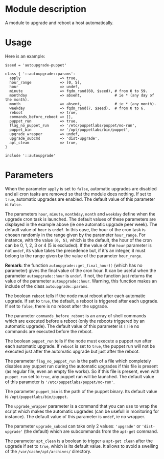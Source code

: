 # Module description

A module to upgrade and reboot a host automatically.




# Usage

Here is an example:

```puppet
$seed = 'autoupgrade-puppet'

class { '::autoupgrade::params':
  apply                  => true,
  hour_range             => [0, 5],
  hour                   => undef,
  minute                 => fqdn_rand(60, $seed), # from 0 to 59.
  monthday               => absent,               # ie * (any day of the month).
  month                  => absent,               # ie * (any month).
  weekday                => fqdn_rand(7, $seed),  # from 0 to 6.
  reboot                 => true,
  commands_before_reboot => [],
  puppet_run             => true,
  flag_no_puppet_run     => '/etc/puppetlabs/puppet/no-run',
  puppet_bin             => '/opt/puppetlabs/bin/puppet',
  upgrade_wrapper        => undef,
  upgrade_subcmd         => 'dist-upgrade',
  apt_clean              => true,
}

include '::autoupgrade'
```




# Parameters

When the parameter `apply` is set to `false`, automatic
upgrades are disabled and all cron tasks are removed so that
the module does nothing. If set to `true`, automatic upgrades
are enabled. The default value of this parameter is `false`.

The parameters `hour`, `minute`, `monthday`, `month` and
`weekday` define when the upgrade cron task is launched. The
default values of these parameters are displayed in the
example above (ie one automatic upgrade peer week). The
default value of `hour` is `undef`. In this case, the hour
of the cron task is chosen randomly in the range given by
the parameter `hour_range`. For instance, with the value
`[0, 5]`, which is the default, the hour of the cron can be
0, 1, 2, 3 or 4 (5 is excluded). If the value of the `hour`
parameter is not `undef`, its value takes the precedence
but, if it's an integer, it must belong to the range given
by the value of the parameter `hour_range`.

**Remark:** the function `autoupgrade::get_final_hour()`
(which has no parameter) gives the final value of the cron
hour. It can be useful when the parameter
`autoupgrade::hour` is `undef`. If not, the function just
returns the value of the parameter `autoupgrade::hour`.
Warning, this function makes an include of the class
`autoupgrade::params`.

The boolean `reboot` tells if the node must reboot after
each automatic upgrade. If set to `true`, the default, a
reboot is triggered after each upgrade. If set to `false`,
there is no reboot after the upgrade.

The parameter `commands_before_reboot` is an array of shell
commands which are executed before a reboot (only the
reboots triggered by an automatic upgrade). The default
value of this parameter is `[]` ie no commands are executed
before the reboot.

The boolean `puppet_run` tells if the node must execute a
puppet run after each automatic upgrade. If `reboot` is set
to `true`, the puppet run will not be executed just after
the automatic upgrade but just after the reboot.

The parameter `flag_no_puppet_run` is the path of a file
which completely disables any puppet run during the
automatic upgrades if this file is present (as regular file,
even an empty file works). So if this file is present, even
with `puppet_run` set to `true`, any puppet run will be
launched. The default value of this parameter is
`'/etc/puppetlabs/puppet/no-run'`.

The parameter `puppet_bin` is the path of the puppet binary.
Its default value is `/opt/puppetlabs/bin/puppet`.

The `upgrade_wrapper` parameter is a command that you can
use to wrap the script which makes the automatic upgrades
(can be usefull in monitoring for instance). The default
value of this parameter is `undef`, ie no wrapper.

The parameter `upgrade_subcmd` can take only 2 values:
`'upgrade'` or `'dist-upgrade'` (the default) which are
subcommands from the `apt-get` command.

The parameter `apt_clean` is a boolean to trigger a `apt-get
clean` after the upgrade if set to `true`, which is its
default value. It allows to avoid a swelling of the
`/var/cache/apt/archives/` directory.


